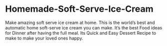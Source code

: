 # Homemade-Soft-Serve-Ice-Cream
Make amazing soft serve ice cream at home. This is the world’s best and automatic home soft-serve ice cream you can make. It’s the best Food ideas for Dinner after having the full meal. Its Quick and Easy Dessert Recipe to make to make your loved ones happy.
